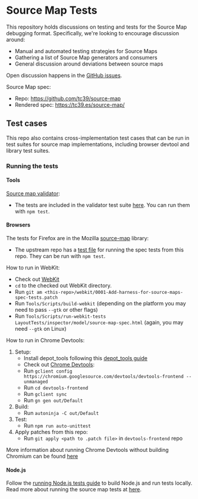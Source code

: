 # Source Map Tests

This repository holds discussions on testing and tests for the Source Map debugging format. Specifically, we're looking to encourage discussion around:

- Manual and automated testing strategies for Source Maps
- Gathering a list of Source Map generators and consumers
- General discussion around deviations between source maps

Open discussion happens in the [GitHub issues](https://github.com/source-map/source-map-tests/issues).

Source Map spec:
  * Repo: https://github.com/tc39/source-map
  * Rendered spec: https://tc39.es/source-map/

## Test cases

This repo also contains cross-implementation test cases that can be run in test
suites for source map implementations, including browser devtool and library test
suites.

### Running the tests

#### Tools

[Source map validator](https://github.com/jkup/source-map-validator):
  * The tests are included in the validator test suite [here](https://github.com/jkup/source-map-validator/blob/main/src/spec-tests.test.ts). You can run them with `npm test`.

#### Browsers

The tests for Firefox are in the Mozilla [source-map](https://github.com/mozilla/source-map) library:
  * The upstream repo has a [test file](https://github.com/mozilla/source-map/blob/master/test/test-spec-tests.js) for running the spec tests from this repo. They can be run with `npm test`.

How to run in WebKit:
  * Check out [WebKit](https://github.com/WebKit/WebKit/)
  * `cd` to the checked out WebKit directory.
  * Run `git am <this-repo>/webkit/0001-Add-harness-for-source-maps-spec-tests.patch`
  * Run `Tools/Scripts/build-webkit` (depending on the platform you may need to pass `--gtk` or other flags)
  * Run `Tools/Scripts/run-webkit-tests LayoutTests/inspector/model/source-map-spec.html` (again, you may need `--gtk` on Linux)

How to run in Chrome Devtools:
1. Setup:
    * Install depot_tools following this [depot_tools guide](https://commondatastorage.googleapis.com/chrome-infra-docs/flat/depot_tools/docs/html/depot_tools_tutorial.html#_setting_up)
    * Check out [Chrome Devtools](https://chromium.googlesource.com/devtools/devtools-frontend):
    * Run `gclient config https://chromium.googlesource.com/devtools/devtools-frontend --unmanaged`
    * Run `cd devtools-frontend`
    * Run `gclient sync`
    * Run `gn gen out/Default`
2. Build:
    * Run `autoninja -C out/Default`
3. Test:
    * Run `npm run auto-unittest`
4. Apply patches from this repo:
    * Run `git apply <path to .patch file>` in `devtools-frontend` repo

More information about running Chrome Devtools without building Chromium can be found [here](https://chromium.googlesource.com/devtools/devtools-frontend/+/refs/heads/chromium/3965/README.md)

#### Node.js

Follow the [running Node.js tests guide](https://github.com/nodejs/node/blob/main/BUILDING.md#running-tests) to build Node.js and run tests locally.
Read more about running the source map tests at [here](https://github.com/nodejs/node/tree/main/test/test426).
